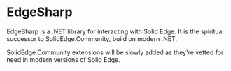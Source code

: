 # EdgeSharp

EdgeSharp is a .NET library for interacting with Solid Edge. It is the spiritual successor to SolidEdge.Community, build on modern .NET.

SolidEdge.Community extensions will be slowly added as they're vetted for need in modern versions of Solid Edge.